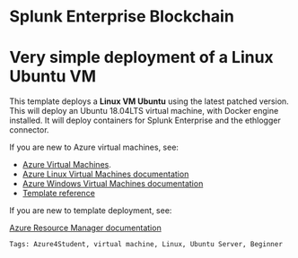 # Splunk Enterprise Blockchain 

# Very simple deployment of a Linux Ubuntu VM

This template deploys a **Linux VM Ubuntu** using the latest patched version. This will deploy an Ubuntu 18.04LTS virtual machine, with Docker engine installed.  It will deploy containers for Splunk Enterprise and the ethlogger connector.

If you are new to Azure virtual machines, see:

- [Azure Virtual Machines](https://azure.microsoft.com/services/virtual-machines/).
- [Azure Linux Virtual Machines documentation](https://docs.microsoft.com/azure/virtual-machines/linux/)
- [Azure Windows Virtual Machines documentation](https://docs.microsoft.com/azure/virtual-machines/windows/)
- [Template reference](https://docs.microsoft.com/azure/templates/microsoft.compute/allversions)

If you are new to template deployment, see:

[Azure Resource Manager documentation](https://docs.microsoft.com/azure/azure-resource-manager/)

`Tags: Azure4Student, virtual machine, Linux, Ubuntu Server, Beginner` 